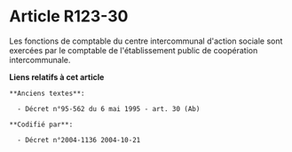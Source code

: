 # Article R123-30

Les fonctions de comptable du centre intercommunal d'action sociale sont exercées par le comptable de l'établissement public
de coopération intercommunale.

**Liens relatifs à cet article**

	**Anciens textes**:

	  - Décret n°95-562 du 6 mai 1995 - art. 30 (Ab)

	**Codifié par**:

	  - Décret n°2004-1136 2004-10-21
